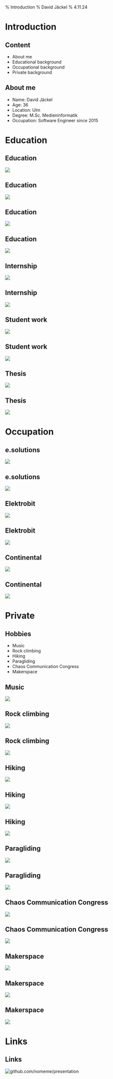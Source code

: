 % Introduction
% David Jäckel
% 4.11.24

# Introduction

## Content

* About me
* Educational background
* Occupational background
* Private background

## About me

* Name: David Jäckel
* Age: 36
* Location: Ulm
* Degree: M.Sc. Medieninformatik
* Occupation: Software Engineer since 2015

# Education

## Education

![](plantuml/bachelor.svg)

## Education

![](plantuml/use_bachelor.svg)

## Education

![](plantuml/master.svg)

## Education

![](plantuml/use_master.svg)

## Internship

![](plantuml/internships.svg)

## Internship

![](plantuml/use_intern.svg)

## Student work

![](plantuml/working_student.svg)

## Student work

![](plantuml/use_student.svg)

## Thesis

![](plantuml/thesis.svg)

## Thesis

![](plantuml/use_thesis.svg)

# Occupation

## e.solutions

![](plantuml/eso.svg)

## e.solutions

![](plantuml/use_eso.svg)

## Elektrobit

![](plantuml/eb.svg)

## Elektrobit

![](plantuml/use_eb.svg)

## Continental

![](plantuml/conti.svg)

## Continental

![](plantuml/use_conti.svg)

# Private

## Hobbies

* Music
* Rock climbing
* Hiking
* Paragliding
* Chaos Communication Congress
* Makerspace

## Music

![](plantuml/private/music.svg)

## Rock climbing

![](images/climb.jpg)

## Rock climbing

![](plantuml/private/climbing.svg)

## Hiking

![](images/tent.jpg)

## Hiking

![](images/segla.jpg)

## Hiking

![](plantuml/private/hiking.svg)

## Paragliding

![](images/para.jpg)

## Paragliding

![](plantuml/private/para.svg)

## Chaos Communication Congress

![](images/ccc.jpg)

## Chaos Communication Congress

![](plantuml/private/ccc.svg)

## Makerspace

![](images/talk.jpg)

## Makerspace

![](images/board.jpg)

## Makerspace

![](plantuml/private/maker.svg)

# Links

## Links

![github.com/nomeme/presentation](qrencode/qr.svg)

